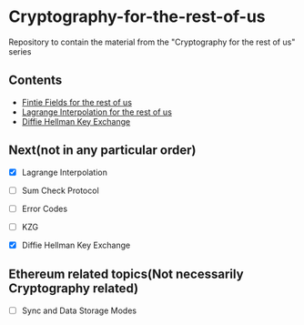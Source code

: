 # Cryptography-for-the-rest-of-us
Repository to contain the material from the "Cryptography for the rest of us" series

## Contents
- [Fintie Fields for the rest of us](https://hackmd.io/@varundoshi/fields-for-the-rest-of-us)
- [Lagrange Interpolation for the rest of us](https://hackmd.io/@varundoshi/lagrange-interpolation)
- [Diffie Hellman Key Exchange](https://hackmd.io/@varundoshi/S18VOCyy1g)


## Next(not in any particular order)
- [x] Lagrange Interpolation
- [ ] Sum Check Protocol
- [ ] Error Codes
- [ ] KZG
- [x] Diffie Hellman Key Exchange


## Ethereum related topics(Not necessarily Cryptography related)
- [ ] Sync and Data Storage Modes
